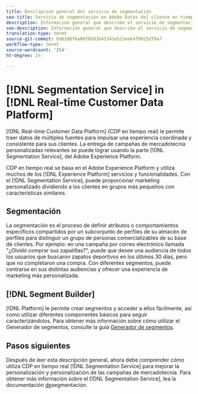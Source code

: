 ```yaml
---
title: Descripción general del servicio de segmentación
seo-title: Servicio de segmentación en Adobe Datos del cliente en tiempo real Platform
description: Información general que describe el servicio de segmentación.
seo-description: Información general que describe el servicio de segmentación y los segmentos en Adobe Real-time Customer Data Platform.
translation-type: tm+mt
source-git-commit: b96286f6a06f0583b45343a513ee64f0025d79a7
workflow-type: tm+mt
source-wordcount: '254'
ht-degree: 1%

---
```



# [!DNL Segmentation Service] in [!DNL Real-time Customer Data Platform]

[!DNL Real-time Customer Data Platform] (CDP en tiempo real) le permite traer datos de múltiples fuentes para impulsar una experiencia coordinada y consistente para sus clientes. La entrega de campañas de mercadotecnia personalizadas relevantes se puede lograr usando la parte [!DNL Segmentation Service], del Adobe Experience Platform.

CDP en tiempo real se basa en el Adobe Experience Platform y utiliza muchos de los [!DNL Experience Platform] servicios y funcionalidades. Con el [!DNL Segmentation Service], puede proporcionar marketing personalizado dividiendo a los clientes en grupos más pequeños con características similares.

## Segmentación

La segmentación es el proceso de definir atributos o comportamientos específicos compartidos por un subconjunto de perfiles de su almacén de perfiles para distinguir un grupo de personas comercializables de su base de clientes. Por ejemplo: en una campaña por correo electrónico llamada &quot;¿Olvidó comprar sus zapatillas?&quot;, puede que desee una audiencia de todos los usuarios que buscaron zapatos deportivos en los últimos 30 días, pero que no completaron una compra. Con diferentes segmentos, puede centrarse en sus distintas audiencias y ofrecer una experiencia de marketing más personalizada.

## [!DNL Segment Builder]

[!DNL Platform] le permite crear segmentos y acceder a ellos fácilmente, así como utilizar diferentes componentes básicos para seguir caracterizándolos. Para obtener más información sobre cómo utilizar el Generador de segmentos, consulte la guía [Generador de segmentos](./segment-builder-guide.md).

## Pasos siguientes

Después de leer esta descripción general, ahora debe comprender cómo utiliza CDP en tiempo real [!DNL Segmentation Service] para mejorar la personalización y personalización de las campañas de mercadotecnia. Para obtener más información sobre el [!DNL Segmentation Service], lea la documentación [de](../../segmentation/home.md)segmentación.
